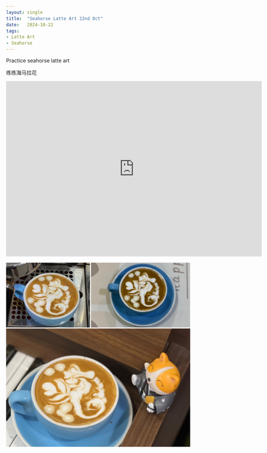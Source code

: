 ```yaml
---
layout: single
title:  "Seahorse Latte Art 22nd Oct"
date:   2024-10-22
tags:
- Latte Art
- Seahorse
---
```



Practice seahorse latte art

练练海马拉花


<div class="embed-container">
  <iframe
      src="https://www.youtube.com/embed/3-bSYb0XcLI"
      width="700"
      height="480"
      frameborder="0"
      allowfullscreen="true">
  </iframe>
</div>


![](/assets/img/2024/10/22/636156BC-7FE0-4C33-B4C7-A8C971486CA9.JPG)

